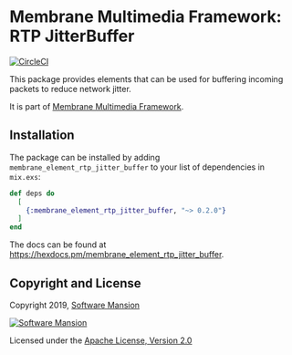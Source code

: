 # Membrane Multimedia Framework: RTP JitterBuffer

[![CircleCI](https://circleci.com/gh/membraneframework/membrane-element-rtp-jitter-buffer.svg?style=svg)](https://circleci.com/gh/membraneframework/membrane-element-rtp-jitter-buffer)

This package provides elements that can be used for buffering incoming packets
to reduce network jitter.

It is part of [Membrane Multimedia Framework](https://membraneframework.org).

## Installation

The package can be installed by adding `membrane_element_rtp_jitter_buffer` to your list of dependencies in `mix.exs`:

```elixir
def deps do
  [
    {:membrane_element_rtp_jitter_buffer, "~> 0.2.0"}
  ]
end
```

The docs can be found at <https://hexdocs.pm/membrane_element_rtp_jitter_buffer>.

## Copyright and License

Copyright 2019, [Software Mansion](https://swmansion.com/?utm_source=git&utm_medium=readme&utm_campaign=membrane)

[![Software Mansion](https://logo.swmansion.com/logo?color=white&variant=desktop&width=200&tag=membrane-github)](https://swmansion.com/?utm_source=git&utm_medium=readme&utm_campaign=membrane)

Licensed under the [Apache License, Version 2.0](LICENSE)
